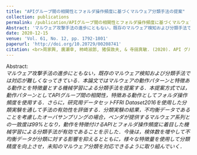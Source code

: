 ```yaml
---
title: "APIグループ間の相関性とフォルダ操作頻度に基づくマルウェア分類手法の提案"
collection: publications
permalink: /publication/APIグループ間の相関性とフォルダ操作頻度に基づくマルウェア分類手法の提案
Abstract: 'マルウェア攻撃手法の進歩にともない，既存のマルウェア検知および分類手法では対応が難しくなってきている．本論文ではマルウェアの動作パターンと特徴ある動作とを特徴量とする機械学習による分類手法を提案する．本提案方式では，動作パターンとしてAPIグループ間の相関性，特徴ある動作としてフォルダ操作頻度を使用する．さらに，研究用データセットFFRI Dataset2016を使用した分類実験を通して手法の有効性を評価する．分類実験の結果，不均衡データであることを考慮したオーバサンプリングの場合，ベンダが提供するマルウェア系列との一致度は99%となり，動作を特徴付けるAPIとフォルダ操作頻度に着目した機械学習による分類手法が有効であることを示した．今後は，検体数を増やして不均衡データが分類に対する影響を抑えるとともに，様々な特徴量を使用して分類精度を向上させ，未知のマルウェア分類を対応できるように取り組んでいく．'
date: 2020-12-15
venue: 'Vol. 61, No. 12, pp. 1792-1801'
paperurl: 'http://doi.org/10.20729/00208741'
citation: <br>周家興, 廣瀬幸, 柿崎淑郎, 猪俣敦夫, & 寺田真敏. (2020). API グループ間の相関性とフォルダ操作頻度に基づくマルウェア分類手法の提案. 情報処理学会論文誌, 61(12), 1792-1801.
---
```

Abstract:
  <br>*マルウェア攻撃手法の進歩にともない，既存のマルウェア検知および分類手法では対応が難しくなってきている．本論文ではマルウェアの動作パターンと特徴ある動作とを特徴量とする機械学習による分類手法を提案する．本提案方式では，動作パターンとしてAPIグループ間の相関性，特徴ある動作としてフォルダ操作頻度を使用する．さらに，研究用データセットFFRI Dataset2016を使用した分類実験を通して手法の有効性を評価する．分類実験の結果，不均衡データであることを考慮したオーバサンプリングの場合，ベンダが提供するマルウェア系列との一致度は99%となり，動作を特徴付けるAPIとフォルダ操作頻度に着目した機械学習による分類手法が有効であることを示した．今後は，検体数を増やして不均衡データが分類に対する影響を抑えるとともに，様々な特徴量を使用して分類精度を向上させ，未知のマルウェア分類を対応できるように取り組んでいく．*
